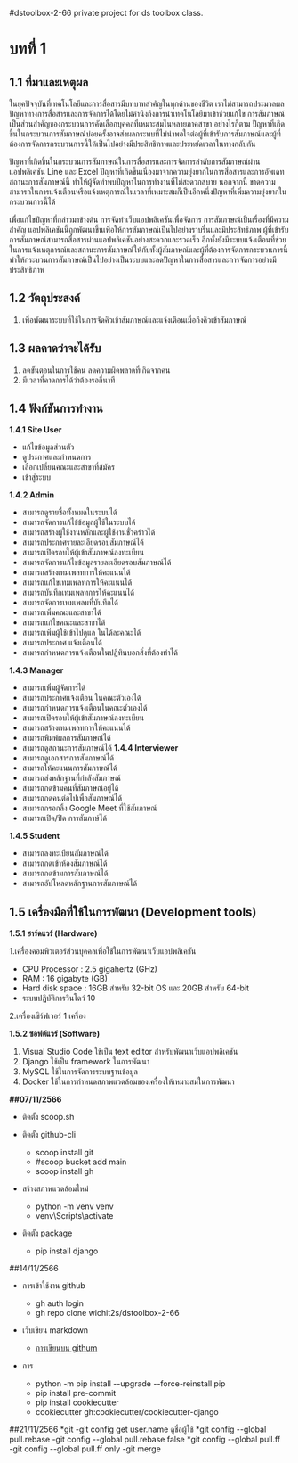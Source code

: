 #dstoolbox-2-66
private project for ds toolbox class.

# บทที่ 1
## 1.1 ที่มาและเหตุผล
ในยุคปัจจุบันที่เทคโนโลยีและการสื่อสารมีบทบาทสำคัญในทุกด้านของชีวิต เราไม่สามารถประมวลผลปัญหาทางการสื่อสารและการจัดการได้โดยไม่คำนึงถึงการนำเทคโนโลยีมาเข้าช่วยแก้ไข การสัมภาษณ์เป็นส่วนสำคัญของกระบวนการคัดเลือกบุคคลที่เหมาะสมในหลายภาคสาขา อย่างไรก็ตาม ปัญหาที่เกิดขึ้นในกระบวนการสัมภาษณ์บ่อยครั้งอาจส่งผลกระทบที่ไม่น่าพอใจต่อผู้ที่เข้ารับการสัมภาษณ์และผู้ที่ต้องการจัดการกระบวนการนี้ให้เป็นไปอย่างมีประสิทธิภาพและประหยัดเวลาในทางกลับกัน

ปัญหาที่เกิดขึ้นในกระบวนการสัมภาษณ์ในการสื่อสารและการจัดการลำดับการสัมภาษณ์ผ่านแอปพลิเคชัน Line และ Excel ปัญหาที่เกิดขึ้นเนื่องมาจากความยุ่งยากในการสื่อสารและการอัพเดทสถานะการสัมภาษณ์นี้ ทำให้ผู้จัดทำพบปัญหาในการทำงานที่ไม่สะดวกสบาย นอกจากนี้ ขาดความสามารถในการแจ้งเตือนหรือแจ้งเหตุการณ์ในเวลาที่เหมาะสมก็เป็นอีกหนึ่งปัญหาที่เพิ่มความยุ่งยากในกระบวนการนี้ได้

เพื่อแก้ไขปัญหาที่กล่าวมาข้างต้น การจัดทำเว็บแอปพลิเคชันเพื่อจัดการ การสัมภาษณ์เป็นเรื่องที่มีความสำคัญ แอปพลิเคชันนี้ถูกพัฒนาขึ้นเพื่อให้การสัมภาษณ์เป็นไปอย่างราบรื่นและมีประสิทธิภาพ ผู้ที่เข้ารับการสัมภาษณ์สามารถสื่อสารผ่านแอปพลิเคชันอย่างสะดวกและรวดเร็ว อีกทั้งยังมีระบบแจ้งเตือนที่ช่วยในการแจ้งเหตุการณ์และสถานะการสัมภาษณ์ให้กับทั้งผู้สัมภาษณ์และผู้ที่ต้องการจัดการกระบวนการนี้ ทำให้กระบวนการสัมภาษณ์เป็นไปอย่างเป็นระบบและลดปัญหาในการสื่อสารและการจัดการอย่างมีประสิทธิภาพ


## 1.2 วัตถุประสงค์
  1. เพื่อพัฒนาระบบที่ใช้ในการจัดคิวเข้าสัมภาษณ์และแจ้งเตือนเมื่อถึงคิวเข้าสัมภาษณ์

## 1.3 ผลคาดว่าจะได้รับ
  1. ลดขั้นตอนในการใช้คน ลดความผิดพลาดที่เกิดจากคน
  2. มีเวลาที่คาดการได้ว่าต้องรอกี่นาที

## 1.4 ฟังก์ชันการทำงาน

__1.4.1 Site User__
  - แก้ไขข้อมูลส่วนตัว
  - ดูประกาศและกำหนดการ
  - เลือกเปลี่ยนคณะและสาขาที่สมัคร
  - เข้าสู่ระบบ

__1.4.2 Admin__
  - สามารถดูรายชื่อทั้งหมดในระบบได้
  - สามารถจัดการแก้ไข้ข้อมูลผู้ใช้ในระบบได้
  - สามารถสร้างผู้ใช้งานหลักและผู้ใช้งานชั่วคร่าวได้
  - สามารถประกาศรายละเอียดรอบสัมภาษณ์ได้
  - สามารถเปิดรอบให้ผู้เข้าสัมภาษณ์ลงทะเบียน
  - สามารถจัดการแก้ไขข้อมูลรายละเอียดรอบสัมภาษณ์ได้
  - สามารถสร้างเทมเพลทการให้คะแนนได้
  - สามารถแก้ไขเทมเพลทการให้คะแนนได้
  - สามารถบันทึกเทมเพลทการให้คะแนนได้
  - สามารถจัดการเทมเพลมที่บันทึกได้
  - สามารถเพิ่มคณะและสาขาได้
  - สามารถแก้ไขคณะและสาขาได้
  - สามารถเพิ่มผู้ใช้เข้าไปดูแล ในได้ละคณะได้
  - สามารถประกาศ แจ้งเตือนได้
  - สามารถกำหนดการแจ้งเตือนในปฎิทินบอกสิ่งที่ต้องทำได้

__1.4.3 Manager__
  - สามารถเพิ่มผู้จัดการได้
  - สามารถประกาศแจ้งเตือน ในคณะตัวเองได้
  - สามารถกำหนดการแจ้งเตือนในคณะตัวเองได้
  - สามารถเปิดรอบให้ผู้เข้าสัมภาษณ์ลงทะเบียน
  - สามารถสร้างเทมเพลทการให้คะแนนได้
  - สามารถพิมพ์ผลการสัมภาษณ์ได้
  - สามารถดูสถานะการสัมภาษณ์ได้
__1.4.4 Interviewer__
  - สามารถดูเอกสารการสัมภาษณ์ได้
  - สามารถให้คะแนนการสัมภาษณ์ได้
  - สามารถส่งหลักฐานที่กำลังสัมภาษณ์
  - สามารถกดข้ามคนที่สัมภาษณ์อยู่ได้
  - สามารถกดคนต่อไปเพื่อสัมภาษณ์ได้
  - สามารถกรอกลิ้ง Google Meet ที่ใช้สัมภาษณ์
  - สามารถเปิด/ปิด การสัมภาษ์ได้
    
__1.4.5 Student__
  - สามารถลงทะเบียนสัมภาษณ์ได้
  - สามารถกดเข้าห้องสัมภาษณ์ได้
  - สามารถกดข้ามการสัมภาษณ์ได้
  - สามารถอัปโหลดหลักฐานการสัมภาษณ์ได้

## 1.5 เครื่องมือที่ใช้ในการพัฒนา (Development tools)
__1.5.1 ฮาร์ดแวร์ (Hardware)__

  1.เครื่องคอมพิวเตอร์ส่วนบุคคลเพื่อใช้ในการพัฒนาเว็บแอปพลิเคชัน
  - CPU Processor : 2.5 gigahertz (GHz) 
  - RAM : 16  gigabyte (GB)
  - Hard disk space : 16GB สำหรับ 32-bit OS และ 20GB สำหรับ 64-bit
  - ระบบปฏิบัติการวินโดว์ 10

2.เครื่องเซิร์ฟเวอร์ 1 เครื่อง

__1.5.2 ซอฟต์แวร์ (Software)__
  1. Visual Studio Code ใช้เป็น text editor สำหรับพัฒนาเว็บแอปพลิเคชัน
  2. Django ใช้เป็น framework ในการพัฒนา
  3. MySQL  ใช้ในการจัดการระบบฐานข้อมูล
  4. Docker ใช้ในการกำหนดสภาพแวดล้อมของเครื่องให้เหมาะสมในการพัฒนา


__##07/11/2566__

  * ติดตั้ง scoop.sh

  * ติดตั้ง github-cli
  
    - scoop install git
    - #scoop bucket add main
    - scoop install gh
  * สร้างสภาพแวดล้อมใหม่
  
    - python -m venv venv
    - venv\Scripts\activate
  * ติดตั้ง package
  
    - pip install django
    
##14/11/2566

 * การเข้าใช้งาน github
 
   - gh auth login
   - gh repo clone wichit2s/dstoolbox-2-66

* เว็บเขียน markdown
  - [การเขียนบน githum](https://docs.github.com/en/get-started/writing-on-github/getting-started-with-writing-and-formatting-on-github/basic-writing-and-formatting-syntax)
 * การ
   - python -m pip install --upgrade --force-reinstall pip
   - pip install pre-commit
   - pip install cookiecutter
   - cookiecutter gh:cookiecutter/cookiecutter-django
  
##21/11/2566
  *git
    -git config get user.name ดูชื่อผู้ใช้
    *git config --global pull.rebase
    -git config --global pull.rebase false
    *git config --global pull.ff  
    -git config --global pull.ff  only
    -git merge
